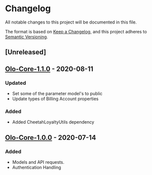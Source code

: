 # Changelog
All notable changes to this project will be documented in this file.

The format is based on [Keep a Changelog](https://keepachangelog.com/en/1.0.0/),
and this project adheres to [Semantic Versioning](https://semver.org/spec/v2.0.0.html).

## [Unreleased]

## [Olo-Core-1.1.0] - 2020-08-11
### Updated
- Set some of the parameter model's to public
- Update types of Billing Account properties
### Added
- Added CheetahLoyaltyUtils dependency

## [Olo-Core-1.0.0] - 2020-07-14
### Added
- Models and API requests.
- Authentication Handling

[Olo-Core-1.1.0]: https://github.com/LoyalSphere/cheetah-loyalty-ios-olo-sdk/milestone/4
[Olo-Core-1.0.0]: https://github.com/LoyalSphere/cheetah-loyalty-ios-olo-sdk/milestone/2

